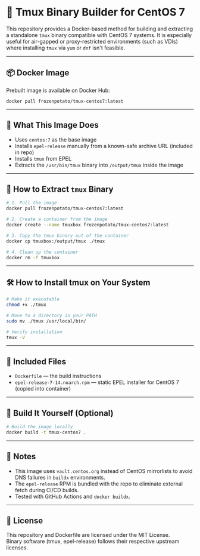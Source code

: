
# 🐧 Tmux Binary Builder for CentOS 7

This repository provides a Docker-based method for building and extracting a standalone `tmux` binary compatible with CentOS 7 systems. It is especially useful for air-gapped or proxy-restricted environments (such as VDIs) where installing `tmux` via `yum` or `dnf` isn't feasible.

---

## 📦 Docker Image

Prebuilt image is available on Docker Hub:

```
docker pull frozenpotato/tmux-centos7:latest
```

---

## 🔧 What This Image Does

- Uses `centos:7` as the base image
- Installs `epel-release` manually from a known-safe archive URL (included in repo)
- Installs `tmux` from EPEL
- Extracts the `/usr/bin/tmux` binary into `/output/tmux` inside the image

---

## 🧰 How to Extract `tmux` Binary

```bash
# 1. Pull the image
docker pull frozenpotato/tmux-centos7:latest

# 2. Create a container from the image
docker create --name tmuxbox frozenpotato/tmux-centos7:latest

# 3. Copy the tmux binary out of the container
docker cp tmuxbox:/output/tmux ./tmux

# 4. Clean up the container
docker rm -f tmuxbox
```

---

## 🛠️ How to Install tmux on Your System

```bash
# Make it executable
chmod +x ./tmux

# Move to a directory in your PATH
sudo mv ./tmux /usr/local/bin/

# Verify installation
tmux -V
```

---

## 🧱 Included Files

- `Dockerfile` — the build instructions
- `epel-release-7-14.noarch.rpm` — static EPEL installer for CentOS 7 (copied into container)

---

## 🔄 Build It Yourself (Optional)

```bash
# Build the image locally
docker build -t tmux-centos7 .
```

---

## 📝 Notes

- This image uses `vault.centos.org` instead of CentOS mirrorlists to avoid DNS failures in `buildx` environments.
- The `epel-release` RPM is bundled with the repo to eliminate external fetch during CI/CD builds.
- Tested with GitHub Actions and `docker buildx`.

---

## 📜 License

This repository and Dockerfile are licensed under the MIT License.  
Binary software (tmux, epel-release) follows their respective upstream licenses.
